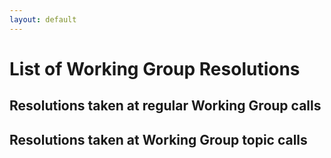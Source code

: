 ```yaml
---
layout: default
---
```


# List of Working Group Resolutions

## Resolutions taken at regular Working Group calls

<div id='resolutions_regular'>

</div>


## Resolutions taken at Working Group topic calls

<div id='resolutions_topic'>

</div>

<script src="../../assets/js/resolution_view.js" type='text/javascript'></script>  

<script type='text/javascript'>
    window.addEventListener('load', () => {
        display_resolutions('resolutions_regular', '../../assets/resolutions.json', 3, 'did');
        display_resolutions('resolutions_topic', '../../assets/resolutions.json', 3, 'did-topic');
    });
</script>
